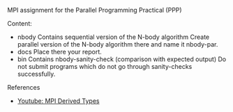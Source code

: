 MPI assignment for the Parallel Programming Practical (PPP)

Content:

- nbody		Contains sequential version of the N-body algorithm
  Create parallel version of the N-body algorithm there
  and name it nbody-par.
- docs		Place there your report.
- bin		Contains nbody-sanity-check (comparison with expected output)
  Do not submit programs which do not go through sanity-checks successfully.

References

* [Youtube: MPI Derived Types](https://www.youtube.com/watch?v=x_GZtMCr4W4)
